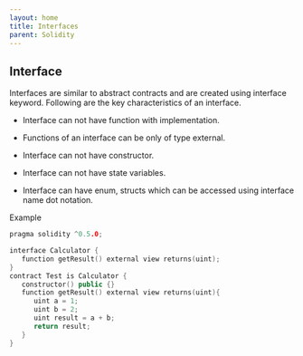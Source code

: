 ```yaml
---
layout: home
title: Interfaces
parent: Solidity
---
```


## Interface
Interfaces are similar to abstract contracts and are created using interface keyword. Following are the key characteristics of an interface.

* Interface can not have function with implementation.

* Functions of an interface can be only of type external.

* Interface can not have constructor.

* Interface can not have state variables.

* Interface can have enum, structs which can be accessed using interface name dot notation.

Example
```c++
pragma solidity ^0.5.0;

interface Calculator {
   function getResult() external view returns(uint);
}
contract Test is Calculator {
   constructor() public {}
   function getResult() external view returns(uint){
      uint a = 1; 
      uint b = 2;
      uint result = a + b;
      return result;
   }
}
```